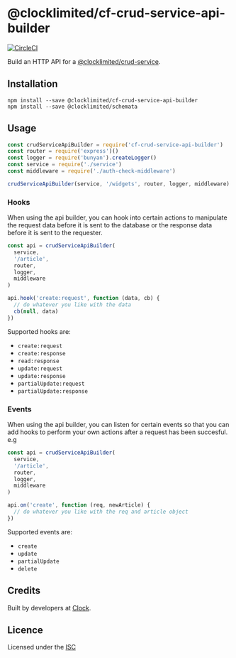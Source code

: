 # @clocklimited/cf-crud-service-api-builder

[![CircleCI](https://circleci.com/gh/clocklimited/cf-crud-service-api-builder/tree/master.svg?style=shield)](https://circleci.com/gh/clocklimited/cf-crud-service-api-builder/tree/master)

Build an HTTP API for a [@clocklimited/crud-service](https://github.com/clocklimited/crud-service).

## Installation

```
npm install --save @clocklimited/cf-crud-service-api-builder
npm install --save @clocklimited/schemata
```

## Usage

```js
const crudServiceApiBuilder = require('cf-crud-service-api-builder')
const router = require('express')()
const logger = require('bunyan').createLogger()
const service = require('./service')
const middleware = require('./auth-check-middleware')

crudServiceApiBuilder(service, '/widgets', router, logger, middleware)
```

### Hooks

When using the api builder, you can hook into certain actions to manipulate the request data before it is sent to the database or the response data before it is sent to the requester.

```js
const api = crudServiceApiBuilder(
  service,
  '/article',
  router,
  logger,
  middleware
)

api.hook('create:request', function (data, cb) {
  // do whatever you like with the data
  cb(null, data)
})
```

Supported hooks are:

- `create:request`
- `create:response`
- `read:response`
- `update:request`
- `update:response`
- `partialUpdate:request`
- `partialUpdate:response`

### Events

When using the api builder, you can listen for certain events so that you can add hooks to perform your own actions after a request has been succesful. e.g

```js
const api = crudServiceApiBuilder(
  service,
  '/article',
  router,
  logger,
  middleware
)

api.on('create', function (req, newArticle) {
  // do whatever you like with the req and article object
})
```

Supported events are:

- `create`
- `update`
- `partialUpdate`
- `delete`

## Credits

Built by developers at [Clock](http://clock.co.uk).

## Licence

Licensed under the [ISC](http://opensource.org/licenses/isc)
